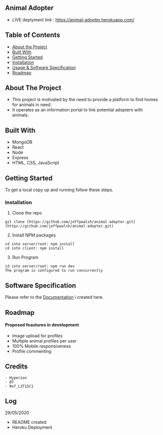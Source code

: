 
## Animal Adopter
- LIVE deplyment link : https://animal-adopter.herokuapp.com/ 

<!-- TABLE OF CONTENTS -->
## Table of Contents

* [About the Project](#about-the-project)
* [Built With](#built-with)
* [Getting Started](#getting-started)
* [Installation](#installation)
* [Usage & Software Specification](#usage)
* [Roadmap](#roadmap)

<!-- ABOUT THE PROJECT -->
## About The Project
 - This project is motivated by the need to provide a platform to find homes for animals in need.
 - It operates as an information portal to link potential adopters with animals.


## Built With
 * MongoDB
 * React
 * Node
 * Express
 * HTML, CSS, JavaScript

<!-- GETTING STARTED -->
## Getting Started

To get a local copy up and running follow these steps.

### Installation
 
1. Clone the repo
```
git clone [https://github.com/jeffpwalsh/animal-adopter.git](https://github.com/jeffpwalsh/animal-adopter.git)
```
2. Install NPM packages
```
cd into server/root: npm install
cd into client: npm install
```
3. Run Program
```
cd into server/root: npm run dev
The program is configured to run concurrently
```

## Software Specification

Please refer to the [Documentation](https://drive.google.com/file/d/13AcYegD4Uw5DjPn-f2jdv4_Z_VaRoRT8/view?usp=sharing) i created here.

<!-- ROADMAP -->
## Roadmap
#### Proposed feautures in development

 - Image upload for profiles
 - Multiple animal profiles per user
 - 100% Mobile responsiveness
 - Profile commenting

## Credits
``` 
- Hyperion
- BT
- Ref_L3T15C1
```

## Log
 29/05/2020

- README created
- Heroku Deployment
